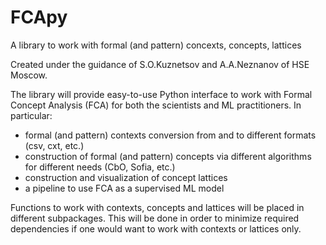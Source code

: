 # FCApy
A library to work with formal (and pattern) concexts, concepts, lattices

Created under the guidance of S.O.Kuznetsov and A.A.Neznanov of HSE Moscow.

The library will provide easy-to-use Python interface to work with Formal Concept Analysis (FCA) for both the scientists and ML practitioners.
In particular:
* formal (and pattern) contexts conversion from and to different formats (csv, cxt, etc.)
* construction of formal (and pattern) concepts via different algorithms for different needs (CbO, Sofia, etc.)
* construction and visualization of concept lattices
* a pipeline to use FCA as a supervised ML model

Functions to work with contexts, concepts and lattices will be placed in different subpackages. This will be done in order to minimize required dependencies if one would want to work with contexts or lattices only.
